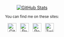 <div align="center">

  [![GitHub Stats](https://github-readme-stats.vercel.app/api?username=mkargus&show_icons=true&count_private=true&hide_title=true&hide_border=true)][me/gh]

  <sub>You can find me on these sites:</sub>
  <br>


  [<img src="https://github.com/fluidicon.png" alt="GitHub" height="28" />][me/gh] &nbsp;
  [<img src="https://images.rbxcdn.com/3b43a5c16ec359053fef735551716fc5.ico" alt="Roblox" height="28" />][me/rbx] &nbsp;
  [<img src="https://doy2mn9upadnk.cloudfront.net/uploads/default/optimized/4X/3/7/4/374b2f132433065f2087b88c43080aba75c21aff_2_32x32.svg" alt="Roblox DevForum" height="28" />][me/rbxdev] &nbsp;
  [<img src="https://abs.twimg.com/favicons/twitter.ico" alt="Twitter" height="28" />][me/twitter] &nbsp;

</div>

[me/gh]: https://github.com/mkargus/mkargus
[me/rbx]: https://www.roblox.com/users/15351949/profile
[me/rbxdev]: https://devforum.roblox.com/u/mkargus
[me/twitter]: https://twitter.com/m_kargus
